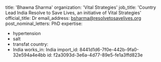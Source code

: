 title: 'Bhawna Sharma'
organization: 'Vital Strategies'
job_title: 'Country Lead India Resolve to Save Lives, an initiative of Vital Strategies'
official_title: Dr
email_address: bsharma@resolvetosavelives.org
post_nominal_letters: PhD
expertise:
  - hypertension
  - salt
  - transfat
country:
  - India
works_in: India
import_id: 8441d1d6-7f0e-442b-9fa0-32e594a4e4bb
id: f2a3093d-3e6a-4d77-89e5-fe1a3ffd823e
